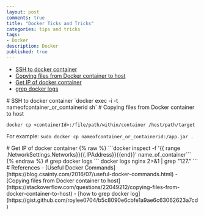 ```yaml
---
layout: post
comments: true
title: "Docker Ticks and Tricks"
categories: tips and tricks
tags: 
- Docker
description: Docker
published: true
---
```


* [SSH to docker container](#ssh_2_docker_container)  
* [Copying files from Docker container to host](#copy_files_from_container)
* [Get IP of docker container](#get_id_of_container)  
* [grep docker logs](#grep_docker_logs)  

<a name="ssh_2_docker_container"/>
# SSH to docker container
`docker exec -i -t nameofcontainer_or_containerid sh`

<a name="copy_files_from_container"/>
# Copying files from Docker container to host 

`docker cp <containerId>:/file/path/within/container /host/path/target`

For example: 
`sudo docker cp nameofcontainer_or_containerid:/app.jar .`

<a name="get_id_of_container"/>
# Get IP of docker container
{% raw  %}
```docker inspect -f '{{ range .NetworkSettings.Networks}}{{.IPAddress}}{{end}}' name_of_container```
{% endraw %}

<a name="grep_docker_logs"/>
# grep docker logs
```
docker logs nginx 2>&1 | grep "127." 
```

<a name="references"/>
# References
- [Useful Docker Commands](https://blog.csainty.com/2016/07/useful-docker-commands.html)
- [Copying files from Docker container to host](https://stackoverflow.com/questions/22049212/copying-files-from-docker-container-to-host)
- [how to grep docker log](https://gist.github.com/roylee0704/b5c8090e6cbfe1a9ae6c63062623a7cd)